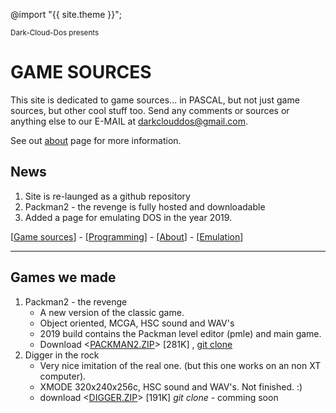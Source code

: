 @import "{{ site.theme }}";

<small>Dark-Cloud-Dos presents</small>
# GAME SOURCES

This site is dedicated to game sources... in PASCAL, but not just game sources, but other cool stuff too. Send any comments or sources or anything else to our E-MAIL at darkclouddos@gmail.com. 

See out [about](about.md) page for more information.

## News
1. Site is re-launged as a github repository
1. Packman2 - the revenge is fully hosted and downloadable
1. Added a page for emulating DOS in the year 2019.

[[Game sources](index.md)] - [[Programming](programming.md)] - [[About](about.md)] - [[Emulation](emulation.md)]

---
## Games we made
1. Packman2 - the revenge
   * A new version of the classic game.
   * Object oriented, MCGA, HSC sound and WAV's
   * 2019 build contains the Packman level editor
    (pmle) and main game.
   * Download <[PACKMAN2.ZIP](packman2.zip)> [281K]
     , [git clone](https://github.com/DarkCloudDOS/packman2)
1. Digger in the rock
   * Very nice imitation of the real one. (but
     this one works on an non XT computer).
   * XMODE 320x240x256c, HSC sound and WAV's. 
     Not finished. :)
   * download <[DIGGER.ZIP](DIGGER.ZIP)> [191K] *git clone* - comming soon
